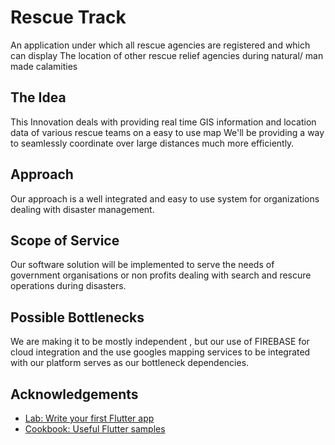 # Rescue Track


An application under which all rescue agencies are registered and which can display
The location of other rescue relief agencies during natural/ man made calamities

## The Idea

This Innovation deals with providing real time GIS information and location data of
various rescue teams on a easy to use map We'll be providing a way to seamlessly coordinate over large distances much more efficiently.

## Approach

Our approach is a well integrated and easy to
use system for organizations dealing with
disaster management.

## Scope of Service

Our software solution
will be implemented to serve the needs of
government organisations or non profits
dealing with search and rescure operations
during disasters.

## Possible Bottlenecks

We are making it to be mostly
independent , but our use of FIREBASE for
cloud integration and the use googles
mapping services to be integrated with
our platform serves as our bottleneck
dependencies.

## Acknowledgements

- [Lab: Write your first Flutter app](https://docs.flutter.dev/get-started/codelab)
- [Cookbook: Useful Flutter samples](https://docs.flutter.dev/cookbook)
